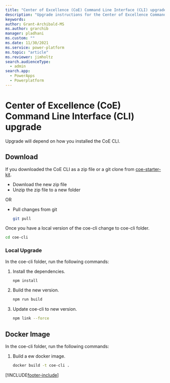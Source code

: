 ```yaml
---
title: "Center of Excellence (CoE) Command Line Interface (CLI) upgrade"
description: "Upgrade instructions for the Center of Excellence Command-Line interface"
keywords: 
author: Grant-Archibald-MS
ms.author: grarchib
manager: pladhani
ms.custom: ""
ms.date: 11/30/2021
ms.service: power-platform
ms.topic: "article"
ms.reviewer: jimholtz
search.audienceType: 
  - admin
search.app: 
  - PowerApps
  - Powerplatform
---
```


# Center of Excellence (CoE) Command Line Interface (CLI) upgrade

Upgrade will depend on how you installed the CoE CLI.

## Download

If you downloaded the CoE CLI as a zip file or a git clone from [coe-starter-kit](https://github.com/microsoft/coe-starter-kit).

- Download the new zip file
- Unzip the zip file to a new folder

OR

- Pull changes from git

   ```bash
   git pull
   ```

Once you have a local version of the coe-cli change to coe-cli folder.

   ```bash
   cd coe-cli

   ```

### Local Upgrade

In the coe-cli folder, run the following commands:

1. Install the dependencies.

   ```bash
   npm install

   ```

1. Build the new version.

   ```bash
   npm run build

   ```

1. Update coe-cli to new version.

   ```bash
   npm link --force

   ```

## Docker Image

In the coe-cli folder, run the following commands:

1. Build a ew docker image.

   ```bash
   docker build -t coe-cli .

   ```

[!INCLUDE[footer-include](../../../includes/footer-banner.md)]
